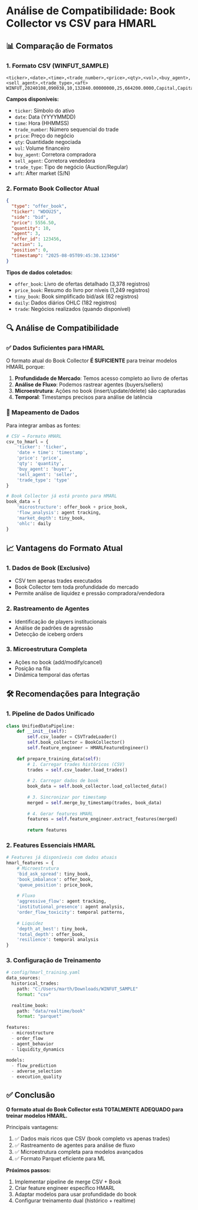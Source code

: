 # Análise de Compatibilidade: Book Collector vs CSV para HMARL

## 📊 Comparação de Formatos

### 1. Formato CSV (WINFUT_SAMPLE)
```csv
<ticker>,<date>,<time>,<trade_number>,<price>,<qty>,<vol>,<buy_agent>,<sell_agent>,<trade_type>,<aft>
WINFUT,20240108,090038,10,132840.00000000,25,664200.0000,Capital,Capital,Auction,N
```

**Campos disponíveis:**
- `ticker`: Símbolo do ativo
- `date`: Data (YYYYMMDD)
- `time`: Hora (HHMMSS)
- `trade_number`: Número sequencial do trade
- `price`: Preço do negócio
- `qty`: Quantidade negociada
- `vol`: Volume financeiro
- `buy_agent`: Corretora compradora
- `sell_agent`: Corretora vendedora
- `trade_type`: Tipo de negócio (Auction/Regular)
- `aft`: After market (S/N)

### 2. Formato Book Collector Atual
```json
{
  "type": "offer_book",
  "ticker": "WDOU25",
  "side": "bid",
  "price": 5556.50,
  "quantity": 10,
  "agent": 3,
  "offer_id": 123456,
  "action": 1,
  "position": 0,
  "timestamp": "2025-08-05T09:45:30.123456"
}
```

**Tipos de dados coletados:**
- `offer_book`: Livro de ofertas detalhado (3,378 registros)
- `price_book`: Resumo do livro por níveis (1,249 registros)
- `tiny_book`: Book simplificado bid/ask (62 registros)
- `daily`: Dados diários OHLC (182 registros)
- `trade`: Negócios realizados (quando disponível)

## 🔍 Análise de Compatibilidade

### ✅ Dados Suficientes para HMARL

O formato atual do Book Collector **É SUFICIENTE** para treinar modelos HMARL porque:

1. **Profundidade de Mercado**: Temos acesso completo ao livro de ofertas
2. **Análise de Fluxo**: Podemos rastrear agentes (buyers/sellers)
3. **Microestrutura**: Ações no book (insert/update/delete) são capturadas
4. **Temporal**: Timestamps precisos para análise de latência

### 🔄 Mapeamento de Dados

Para integrar ambas as fontes:

```python
# CSV → Formato HMARL
csv_to_hmarl = {
    'ticker': 'ticker',
    'date + time': 'timestamp',
    'price': 'price',
    'qty': 'quantity',
    'buy_agent': 'buyer',
    'sell_agent': 'seller',
    'trade_type': 'type'
}

# Book Collector já está pronto para HMARL
book_data = {
    'microstructure': offer_book + price_book,
    'flow_analysis': agent tracking,
    'market_depth': tiny_book,
    'ohlc': daily
}
```

## 📈 Vantagens do Formato Atual

### 1. **Dados de Book (Exclusivo)**
- CSV tem apenas trades executados
- Book Collector tem toda profundidade do mercado
- Permite análise de liquidez e pressão compradora/vendedora

### 2. **Rastreamento de Agentes**
- Identificação de players institucionais
- Análise de padrões de agressão
- Detecção de iceberg orders

### 3. **Microestrutura Completa**
- Ações no book (add/modify/cancel)
- Posição na fila
- Dinâmica temporal das ofertas

## 🛠️ Recomendações para Integração

### 1. Pipeline de Dados Unificado
```python
class UnifiedDataPipeline:
    def __init__(self):
        self.csv_loader = CSVTradeLoader()
        self.book_collector = BookCollector()
        self.feature_engineer = HMARLFeatureEngineer()
    
    def prepare_training_data(self):
        # 1. Carregar trades históricos (CSV)
        trades = self.csv_loader.load_trades()
        
        # 2. Carregar dados de book
        book_data = self.book_collector.load_collected_data()
        
        # 3. Sincronizar por timestamp
        merged = self.merge_by_timestamp(trades, book_data)
        
        # 4. Gerar features HMARL
        features = self.feature_engineer.extract_features(merged)
        
        return features
```

### 2. Features Essenciais HMARL

```python
# Features já disponíveis com dados atuais
hmarl_features = {
    # Microestrutura
    'bid_ask_spread': tiny_book,
    'book_imbalance': offer_book,
    'queue_position': price_book,
    
    # Fluxo
    'aggressive_flow': agent tracking,
    'institutional_presence': agent analysis,
    'order_flow_toxicity': temporal patterns,
    
    # Liquidez
    'depth_at_best': tiny_book,
    'total_depth': offer_book,
    'resilience': temporal analysis
}
```

### 3. Configuração de Treinamento

```python
# config/hmarl_training.yaml
data_sources:
  historical_trades:
    path: "C:/Users/marth/Downloads/WINFUT_SAMPLE"
    format: "csv"
    
  realtime_book:
    path: "data/realtime/book"
    format: "parquet"
    
features:
  - microstructure
  - order_flow
  - agent_behavior
  - liquidity_dynamics
  
models:
  - flow_prediction
  - adverse_selection
  - execution_quality
```

## ✅ Conclusão

**O formato atual do Book Collector está TOTALMENTE ADEQUADO para treinar modelos HMARL.**

Principais vantagens:
1. ✅ Dados mais ricos que CSV (book completo vs apenas trades)
2. ✅ Rastreamento de agentes para análise de fluxo
3. ✅ Microestrutura completa para modelos avançados
4. ✅ Formato Parquet eficiente para ML

**Próximos passos:**
1. Implementar pipeline de merge CSV + Book
2. Criar feature engineer específico HMARL
3. Adaptar modelos para usar profundidade do book
4. Configurar treinamento dual (histórico + realtime)